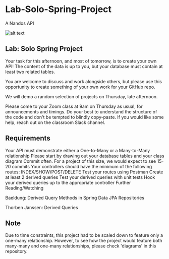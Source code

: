 # Lab-Solo-Spring-Project
A Nandos API



![alt text](https://i2-prod.essexlive.news/incoming/article3441391.ece/ALTERNATES/s615b/2_Nandos.jpg)


Lab: Solo Spring Project
----

Your task for this afternoon, and most of tomorrow, is to create your own API! The content of the data is up to you, but your database must contain at least two related tables.

You are welcome to discuss and work alongside others, but please use this opportunity to create something of your own work for your GitHub repo.

We will demo a random selection of projects on Thursday, late afternoon.

Please come to your Zoom class at 9am on Thursday as usual, for announcements and timings.
Do your best to understand the structure of the code and don't be tempted to blindly copy-paste. If you would like some help, reach out on the classroom Slack channel.

Requirements
------
Your API must demonstrate either a One-to-Many or a Many-to-Many relationship
Please start by drawing out your database tables and your class diagram
Commit often. For a project of this size, we would expect to see 15-20 commits
Your controllers should have the minimum of the following routes: INDEX/SHOW/POST/DELETE
Test your routes using Postman
Create at least 2 derived queries
Test your derived queries with unit tests
Hook your derived queries up to the appropriate controller
Further Reading/Watching

Baeldung: Derived Query Methods in Spring Data JPA Repositories

Thorben Janssen: Derived Queries


Note
--- 
Due to time constraints, this project had to be scaled down to feature only a one-many relationship. However, to see how the project would feature both  many-many and one-many relationships, please check 'diagrams' in this repository. 
